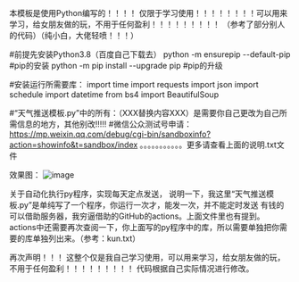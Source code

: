 本模板是使用Python编写的！！！！
仅限于学习使用！！！！！！！！可以用来学习，给女朋友做的玩，不用于任何盈利！！！！！！！！！
（参考了部分别人的代码）（纯小白，大佬轻喷！！！）

#前提先安装Python3.8（百度自己下载去）
 python -m ensurepip --default-pip           #pip的安装
 python -m pip install --upgrade pip         #pip的升级

#安装运行所需要库：
 import time
 import requests
 import json
 import schedule
 import datetime
 from bs4 import BeautifulSoup

#“天气推送模板.py”中的所有：（XXX替换内容XXX）是需要你自己更改为自己所需信息的地方，其他别改!!!!!
#微信公众测试号申请：
https://mp.weixin.qq.com/debug/cgi-bin/sandboxinfo?action=showinfo&t=sandbox/index
。。。。。。。。。。。更多请查看上面的说明.txt文件

效果图：
![image](https://github.com/user-attachments/assets/553bd629-d303-4425-8bbe-2746fa0b895e)


关于自动化执行py程序，实现每天定点发送，
说明一下，我这里“天气推送模板.py”是单纯写了一个程序，你运行一次才，能发一次，并不能定时发送
有钱的可以借助服务器，我穷逼借助的GitHub的actions。上面文件里也有提到。
actions中还需要再次查阅一下，你上面写的py程序中的库，所以需要单独把你需要的库单独列出来。（参考：kun.txt）

再次声明！！！
这整个仅是我自己学习使用，可以用来学习，给女朋友做的玩，不用于任何盈利！！！！！！！！！
代码根据自己实际情况进行修改。
